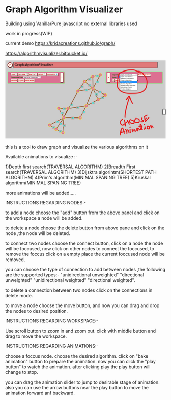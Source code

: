 # Graph Algorithm Visualizer

Building using Vanilla/Pure javascript no external libraries used

work in progress(WIP)

current demo
https://kridacreations.github.io/graph/

https://algorithmvisualizer.bitbucket.io/

![Demo screen shot](images/animation1.jpg)

this is a tool to draw graph and visualize the various algorithms on it 

Available animations to visualize :-

1)Depth first search(TRAVERSAL ALGORITHM)
2)Breadth First search(TRAVERSAL ALGORITHM)
3)Dijsktra algorihtm(SHORTEST PATH ALGORITHM)
4)Prim's algorithm(MINIMAL SPANING TREE)
5)Kruskal algorithm(MINIMAL SPANING TREE)

more animations will be added.....

INSTRUCTIONS REGARDING NODES:-

to add a node choose the "add" button from the above panel and click on the workspace a node will be added.

to delete a node choose the delete button from above pane and click on the node ,the node will be deleted.

to connect two nodes choose the connect button, click on a node the node will be foccused, now click on other nodes to connect the foccused, to remove the foccus click on a empty place the current foccused node will be removed.

you can choose the type of connection to add between nodes ,the following are the supported types:- "unidirectional unweighted" "directional unweighted" "unidirectional weighted" "directional weighted".

to delete a connection between two nodes click on the connections in delete mode.

to move a node choose the move button, and now you can drag and drop the nodes to desired position.

INSTRUCTIONS REGARDING WORKSPACE:-

Use scroll button to zoom in and zoom out.
click with middle button and drag to move the workspace.


INSTRUCTIONS REGARDING ANIMATIONS:-

choose a foccus node.
choose the desired algorithm.
click on "bake animation" button to prepare the animation.
now you can click the "play button" to watch the animation.
after clicking play the play button will change to stop.

you can drag the animation slider to jump to desirable stage of animation.
also you can use the arrow buttons near the play button to move the animation forward anf backward. 





